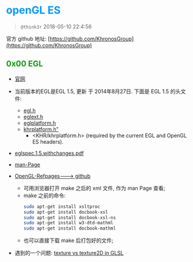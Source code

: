 # <font color=#0099ff> **openGL ES** </font> 
> `@think3r`  2018-05-10 22:4:56

官方 github 地址:  [https://github.com/KhronosGroup](https://github.com/KhronosGroup)

## <font color=#009A000> 0x00 EGL </font> 

- [官网](https://www.khronos.org/registry/EGL/)

- 当前版本的EGL是EGL 1.5, 更新 于 2014年8月27日. 下面是 EGL 1.5 的头文件:
    - <a href="https://www.khronos.org/registry/EGL/api/EGL/egl.h" target="_blank">egl.h</a>
    - <a href="https://www.khronos.org/registry/EGL/api/EGL/eglext.h" target="_blank">eglext.h</a>
    - <a href="https://www.khronos.org/registry/EGL/api/EGL/eglplatform.h" target="_blank">eglplatform.h</a>
    - <a href="https://www.khronos.org/registry/EGL/api/KHR/khrplatform.h" target="_blank">khrplatform.h"</a>
        - <KHR/khrplatform.h> (required by the current EGL and OpenGL ES headers).
- [eglspec.1.5.withchanges.pdf](https://www.khronos.org/registry/EGL/specs/eglspec.1.5.withchanges.pdf)

- [man-Page](https://www.khronos.org/registry/EGL/sdk/docs/man/)
- [OpenGL-Refpages---> github](https://github.com/KhronosGroup/OpenGL-Refpages)
    - 可用浏览器打开 make 之后的 xml 文件, 作为 man Page 查看;
    - make 之前的命令:
        ```sh
        sudo apt-get install xsltproc
        sudo apt-get install docbook-xsl
        sudo apt-get install docbook-xsl-ns
        sudo apt-get install w3-dtd-mathml
        sudo apt-get install docbook-mathml
        ```
    - 也可以直接下载 make 后打包好的文件;
- 遇到的一个问题: [texture vs texture2D in GLSL](https://stackoverflow.com/questions/12307278/texture-vs-texture2d-in-glsl)

